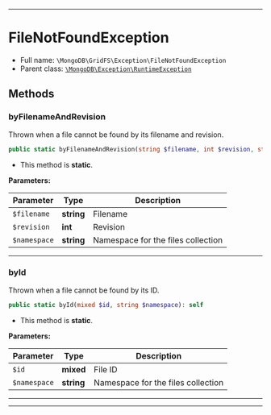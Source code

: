 ***

# FileNotFoundException

* Full name: `\MongoDB\GridFS\Exception\FileNotFoundException`
* Parent class: [`\MongoDB\Exception\RuntimeException`](../../Exception/RuntimeException.md)

## Methods

### byFilenameAndRevision

Thrown when a file cannot be found by its filename and revision.

```php
public static byFilenameAndRevision(string $filename, int $revision, string $namespace): self
```

* This method is **static**.

**Parameters:**

| Parameter | Type | Description |
|-----------|------|-------------|
| `$filename` | **string** | Filename |
| `$revision` | **int** | Revision |
| `$namespace` | **string** | Namespace for the files collection |

***

### byId

Thrown when a file cannot be found by its ID.

```php
public static byId(mixed $id, string $namespace): self
```

* This method is **static**.

**Parameters:**

| Parameter | Type | Description |
|-----------|------|-------------|
| `$id` | **mixed** | File ID |
| `$namespace` | **string** | Namespace for the files collection |

***


***

